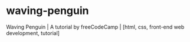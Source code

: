# waving-penguin
Waving Penguin | A tutorial by freeCodeCamp | [html, css, front-end web development, tutorial]
